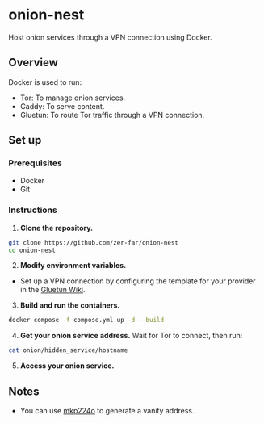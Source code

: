 
# onion-nest
Host onion services through a VPN connection using Docker.

## Overview
Docker is used to run:
- Tor: To manage onion services.
- Caddy: To serve content.
- Gluetun: To route Tor traffic through a VPN connection.

## Set up
### Prerequisites
- Docker
- Git

### Instructions
1. **Clone the repository.**
```bash
git clone https://github.com/zer-far/onion-nest
cd onion-nest
```
2. **Modify environment variables.**
- Set up a VPN connection by configuring the template for your provider in the [Gluetun Wiki](https://github.com/qdm12/gluetun-wiki/tree/main/setup/providers).
3. **Build and run the containers.**
```bash
docker compose -f compose.yml up -d --build
```
4. **Get your onion service address.**
Wait for Tor to connect, then run:
```bash
cat onion/hidden_service/hostname
```
5. **Access your onion service.**

## Notes
- You can use [mkp224o](https://github.com/cathugger/mkp224o) to generate a vanity address.
